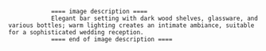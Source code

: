 
                ==== image description ====
                Elegant bar setting with dark wood shelves, glassware, and various bottles; warm lighting creates an intimate ambiance, suitable for a sophisticated wedding reception.
                ==== end of image description ====
                